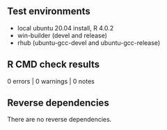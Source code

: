 ## Test environments

* local ubuntu 20.04 install, R 4.0.2
* win-builder (devel and release)
* rhub (ubuntu-gcc-devel and ubuntu-gcc-release)

## R CMD check results

0 errors | 0 warnings | 0 notes

## Reverse dependencies

There are no reverse dependencies.


